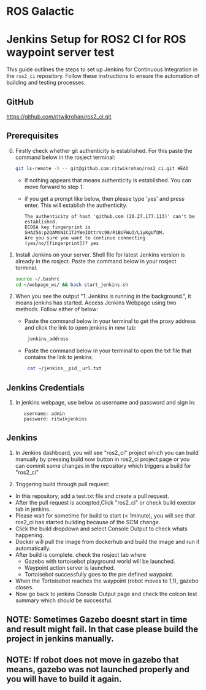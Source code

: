 # ROS Galactic
# Jenkins Setup for ROS2 CI for ROS waypoint server test

This guide outlines the steps to set up Jenkins for Continuous Integration in the `ros2_ci` repository. Follow these instructions to ensure the automation of building and testing processes.

## GitHub

https://github.com/ritwikrohan/ros2_ci.git

## Prerequisites

0. Firstly check whether git authenticity is established. For this paste the command below in the rosject terminal:
    ```bash
    git ls-remote -h -- git@github.com:ritwikrohan/ros2_ci.git HEAD
    ```
    - if nothing appears that means authenticity is established. You can move forward to step 1.
    - if you get a prompt like below, then please type 'yes' and press enter. This will establish the authenticity.
      
      
          The authenticity of host 'github.com (20.27.177.113)' can't be established.
          ECDSA key fingerprint is SHA256:p2QAMXNIC1TJYWeIOttrVc98/R1BUFWu3/LiyKgUfQM.
          Are you sure you want to continue connecting (yes/no/[fingerprint])? yes

1. Install Jenkins on your server. Shell file for latest Jenkins version is already in the rosject. Paste the command below in your rosject terminal. 

    ```bash
    source ~/.bashrc
    cd ~/webpage_ws/ && bash start_jenkins.sh
    ```

2. When you see the output "1. Jenkins is running in the background.", it means jenkins has started. Access Jenkins Webpage using two methods. Follow either of below:
   - Paste the command below in your terminal to get the proxy address and click the link to open jenkins in new tab:
     ```bash
      jenkins_address
     ```
   - Paste the command below in your terminal to open the txt file that contains the link to jenkins.
     ```bash
      cat ~/jenkins__pid__url.txt
     ```

## Jenkins Credentials

1. In jenkins webpage, use below as username and password and sign in:
     ```
        username: admin
        password: ritwikjenkins
     ```
   
## Jenkins

1. In Jenkins dashboard, you will see "ros2_ci" project which you can build manually by pressing build now button in ros2_ci project page or you can commit some changes in the repository which triggers a build for "ros2_ci"

2. Triggering build through pull request:
  - In this repository, add a test.txt file and create a pull request.
  - After the pull request is accepted,Click "ros2_ci" or check build exector tab in jenkins.
  - Please wait for sometime for build to start (< 1minute), you will see that ros2_ci has started building because of the SCM change.
  - Click the build dropdown and select Console Output to check whats happening.
  - Docker will pull the image from dockerhub and build the image and run it automatically.
  - After build is complete. check the rosject tab where
      - Gazebo with tortoisebot playground world will be launched.
      - Waypoint action server is launched.
      - Tortoisebot successfully goes to the pre defined waypoint.
  - When the Tortoisebot reaches the waypoint (robot moves to 1,1), gazebo closes.
  - Now go back to jenkins Console Output page and check the colcon test summary which should be successful.

## NOTE: Sometimes Gazebo doesnt start in time and result might fail. In that case please build the project in jenkins manually.

## NOTE: If robot does not move in gazebo that means, gazebo was not launched properly and you will have to build it again.
   

